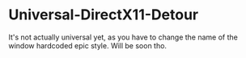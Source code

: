 # Universal-DirectX11-Detour

It's not actually universal yet, as you have to change the name of the window hardcoded epic style. Will be soon tho.
